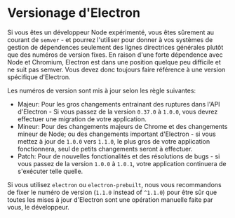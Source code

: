 # Versionage d'Electron

Si vous êtes un développeur Node expérimenté, vous êtes sûrement au courant de `semver` - et pourrez l'utiliser pour donner à vos systèmes de gestion de dépendences seulement des lignes directrices générales plutôt que des numéros de version fixes. En raison d'une forte dépendence avec Node et
Chromium, Electron est dans une position quelque peu difficile et ne suit pas
semver. Vous devez donc toujours faire référence à une version spécifique d'Electron.

Les numéros de version sont mis à jour selon les règle suivantes:

* Majeur: Pour les gros changements entrainant des ruptures dans l'API d'Electron - Si vous passez de la version `0.37.0`
  à `1.0.0`, vous devrez effectuer une migration de votre application.
* Mineur: Pour des changements majeurs de Chrome et des changements mineur de Node; ou  des changements important d'Electron - si vous mettez à jour de `1.0.0` vers `1.1.0`, le plus gros de votre application fonctionnera, seul de petits changements seront à effectuer.
* Patch: Pour de nouvelles fonctionalités et des résolutions de bugs - si vous passez de la version `1.0.0` à `1.0.1`, votre application continuera de s'exécuter telle quelle.

Si vous utilisez `electron` ou `electron-prebuilt`, nous vous recommandons de fixer le numéro de version (`1.1.0` instead of `^1.1.0`) pour être sûr que toutes les mises à jour d'Electron sont une opération manuelle faite par vous, le développeur.
